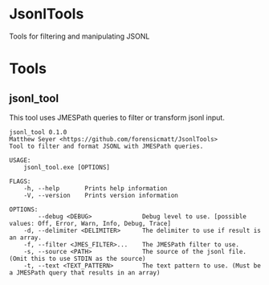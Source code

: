 # JsonlTools
Tools for filtering and manipulating JSONL

# Tools
## jsonl_tool
This tool uses JMESPath queries to filter or transform jsonl input.

```
jsonl_tool 0.1.0
Matthew Seyer <https://github.com/forensicmatt/JsonlTools>
Tool to filter and format JSONL with JMESPath queries.

USAGE:
    jsonl_tool.exe [OPTIONS]

FLAGS:
    -h, --help       Prints help information
    -V, --version    Prints version information

OPTIONS:
        --debug <DEBUG>              Debug level to use. [possible values: Off, Error, Warn, Info, Debug, Trace]
    -d, --delimiter <DELIMITER>      The delimiter to use if result is an array.
    -f, --filter <JMES_FILTER>...    The JMESPath filter to use.
    -s, --source <PATH>              The source of the jsonl file. (Omit this to use STDIN as the source)
    -t, --text <TEXT_PATTERN>        The text pattern to use. (Must be a JMESPath query that results in an array)
```
